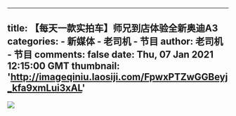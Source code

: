 
---
title: 【每天一款实拍车】师兄到店体验全新奥迪A3
categories: 
    - 新媒体
    - 老司机 - 节目
author: 老司机 - 节目
comments: false
date: Thu, 07 Jan 2021 12:15:00 GMT
thumbnail: 'http://imageqiniu.laosiji.com/FpwxPTZwGGBeyj_kfa9xmLui3xAL'
---

<div>   
<img src="http://imageqiniu.laosiji.com/FpwxPTZwGGBeyj_kfa9xmLui3xAL" referrerpolicy="no-referrer">  
</div>
            